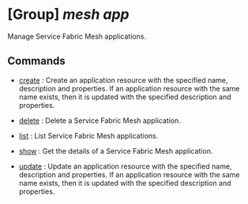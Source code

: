 # [Group] _mesh app_

Manage Service Fabric Mesh applications.

## Commands

- [create](/Commands/mesh/app/_create.md)
: Create an application resource with the specified name, description and properties. If an application resource with the same name exists, then it is updated with the specified description and properties.

- [delete](/Commands/mesh/app/_delete.md)
: Delete a Service Fabric Mesh application.

- [list](/Commands/mesh/app/_list.md)
: List Service Fabric Mesh applications.

- [show](/Commands/mesh/app/_show.md)
: Get the details of a Service Fabric Mesh application.

- [update](/Commands/mesh/app/_update.md)
: Update an application resource with the specified name, description and properties. If an application resource with the same name exists, then it is updated with the specified description and properties.
